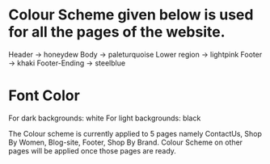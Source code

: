 # Colour Scheme given below is used for all the pages of the website. 

Header -> honeydew
Body -> paleturquoise
Lower region -> lightpink
Footer -> khaki
Footer-Ending -> steelblue

# Font Color

For dark backgrounds: white
For light backgrounds: black

The Colour scheme is currently applied to 5 pages namely ContactUs, Shop By Women, Blog-site, Footer, Shop By Brand.
Colour Scheme on other pages will be applied once those pages are ready.
